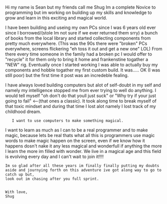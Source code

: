 Hi my name is Sean but my friends call me Shug
Im a complete Novice to programming but im working on building up my skills and knowledge to grow and learn in this exciting and magical world.

  I have been building and useing my own PCs since I was 6 years old ever since I borrowed/(stole Im not sure if we ever returned them srry) a 
bunch of books from the local library and started collecting components from pretty much everywhere. (This was the 90s there were "broken" PCs 
everywhere, screens flickering "eh toss it out and get a new one" LOL) From there every time someone in the family had a broken pc I would 
offer to "recycle" it for them only to bring it home and frankenstine togather a "NEW" rig. Eventually once I started working I was able to 
actually buy my components and hobble togather my first custom build. It was..... OK (I was still poor) but the first time it post was an incredeble fealing.

  I have always loved building computers but alot of self-doubt in my self and namely my intelligence stopped me from ever trying to well do anything.
  I would tell myself "oh don't do that youll just suck" or "Why try if your just going to fail" <--(that ones a classic). It took along time to break myself
  of that toxic mindset and during that time I lost alot namely I lost track of my childhood dream.

       I want to use computers to make something magical. 

   I want to learn as much as I can to be a real programmer and to make magic, because lets be real thats what all this is programmers use magic words to 
   make magic happen on the screen, even if we know how it happens dosn't nake it any less magical and wonderfull if anything the more I learn the more im filled 
   with wonder. We live in a magical age and this field is evolving every day and I can't wait to join it!!!!

    Im so glad after all these years im finally finally putting my doubts aside and journying forth on this adventure ive got along way to go to catch up but,
    look out im chasing after you full sprint.

      
    With love,
    Shug
  
